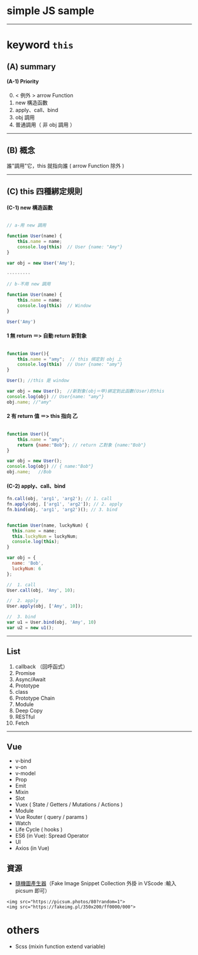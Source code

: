 # simple JS sample
---
# keyword `this`
## (A) summary 
#### (A-1)  Priority
0. < 例外 > arrow Function 
1. new 構造函數
2. apply、call、bind
3. obj 調用
4. 普通調用（ 非 obj 調用 ）

---
## (B) 概念

誰"調用"它，this 就指向誰  ( arrow Function 除外 )

---
## (C) this 四種綁定規則
#### (C-1) new 構造函數
```js

// a-用 new 調用

function User(name) {
    this.name = name;
    console.log(this)  // User {name: "Amy"}
}

var obj = new User('Amy');

---------

// b-不用 new 調用

function User(name) {
    this.name = name;
    console.log(this)  // Window
}

User('Amy')

```
#### 1 無 return ＝> 自動 return 新對象
```js

function User(){
    this.name = "amy";  // this 绑定到 obj 上
    console.log(this)  // User {name: "amy"} 
}

User(); //this 是 window

var obj = new User();  //新對象(obj＝甲)綁定到此函數(User)的this
console.log(obj) // User{name: "amy"}
obj.name; //"amy"
```
#### 2 有 return 值 ＝> this 指向 乙

```js

function User(){
    this.name = "amy";
    return {name:"Bob"}; // return 乙對象 {name:"Bob"}
}

var obj = new User(); 
console.log(obj) // { name:"Bob"}
obj.name;   //Bob

```
#### (C-2) apply、call、bind
```js
fn.call(obj, 'arg1', 'arg2'); // 1. call
fn.apply(obj, ['arg1', 'arg2']); // 2. apply
fn.bind(obj, 'arg1', 'arg2')(); // 3. bind
```

```js

function User(name, luckyNum) {
  this.name = name;
  this.luckyNum = luckyNum;
  console.log(this);
}

var obj = {
  name: 'Bob',
  luckyNum: 6
};

//  1. call
User.call(obj, 'Amy', 10);

//  2. apply
User.apply(obj, ['Amy', 10]);

//  3. bind
var u1 = User.bind(obj, 'Amy', 10)
var u2 = new u1();

```
---
## List
1. callback （回呼函式）
2. Promise
3. Async/Await
4. Prototype
5. class
6. Prototype Chain
7. Module
8. Deep Copy
9. RESTful
10. Fetch
---

## Vue
- v-bind
- v-on
- v-model
- Prop 
- Emit
- Mixin
- Slot 
- Vuex ( State / Getters / Mutations / Actions )
- Module
- Vue Router ( query / params )
- Watch
- Life Cycle ( hooks )
- ES6 (in Vue): Spread Operator
- UI
- Axios (in Vue)
## 資源
- [隨機圖產生器](https://picsum.photos/)（Fake Image Snippet Collection 外掛 in VScode :輸入 picsum 即可）
```
<img src="https://picsum.photos/80?random=1">
<img src="https://fakeimg.pl/350x200/ff0000/000">
```
# others
- Scss (mixin   function   extend  variable)
